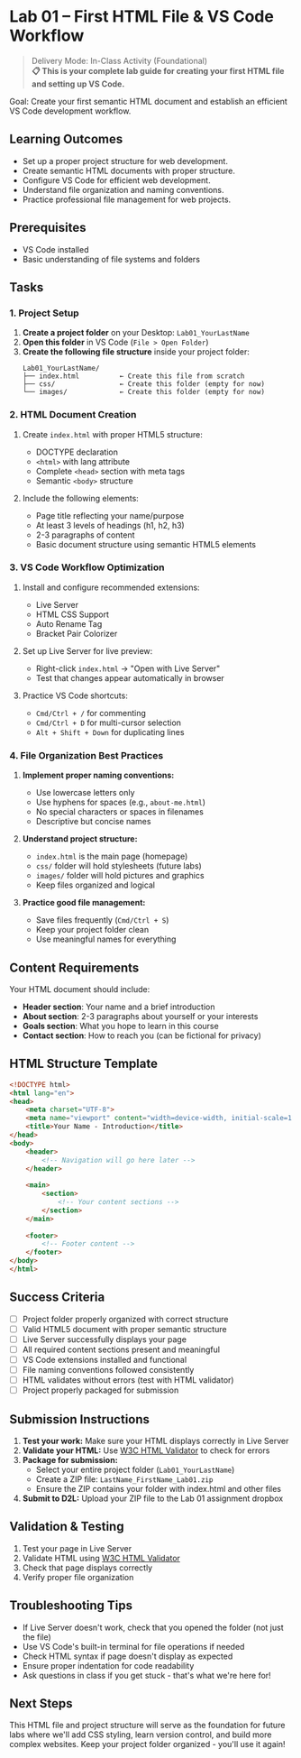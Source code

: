 # Lab 01 – First HTML File & VS Code Workflow

> Delivery Mode: In-Class Activity (Foundational)  
> **📋 This is your complete lab guide for creating your first HTML file and setting up VS Code.**

Goal: Create your first semantic HTML document and establish an efficient VS Code development workflow.

## Learning Outcomes
- Set up a proper project structure for web development.
- Create semantic HTML documents with proper structure.
- Configure VS Code for efficient web development.
- Understand file organization and naming conventions.
- Practice professional file management for web projects.

## Prerequisites
- VS Code installed
- Basic understanding of file systems and folders

## Tasks

### 1. Project Setup
1. **Create a project folder** on your Desktop: `Lab01_YourLastName`
2. **Open this folder** in VS Code (`File > Open Folder`)
3. **Create the following file structure** inside your project folder:
   ```
   Lab01_YourLastName/
   ├── index.html          ← Create this file from scratch
   ├── css/                ← Create this folder (empty for now)
   └── images/             ← Create this folder (empty for now)
   ```

### 2. HTML Document Creation
1. Create `index.html` with proper HTML5 structure:
   - DOCTYPE declaration
   - `<html>` with lang attribute
   - Complete `<head>` section with meta tags
   - Semantic `<body>` structure

2. Include the following elements:
   - Page title reflecting your name/purpose
   - At least 3 levels of headings (h1, h2, h3)
   - 2-3 paragraphs of content
   - Basic document structure using semantic HTML5 elements

### 3. VS Code Workflow Optimization
1. Install and configure recommended extensions:
   - Live Server
   - HTML CSS Support
   - Auto Rename Tag
   - Bracket Pair Colorizer

2. Set up Live Server for live preview:
   - Right-click `index.html` → "Open with Live Server"
   - Test that changes appear automatically in browser

3. Practice VS Code shortcuts:
   - `Cmd/Ctrl + /` for commenting
   - `Cmd/Ctrl + D` for multi-cursor selection
   - `Alt + Shift + Down` for duplicating lines

### 4. File Organization Best Practices
1. **Implement proper naming conventions:**
   - Use lowercase letters only
   - Use hyphens for spaces (e.g., `about-me.html`)
   - No special characters or spaces in filenames
   - Descriptive but concise names

2. **Understand project structure:**
   - `index.html` is the main page (homepage)
   - `css/` folder will hold stylesheets (future labs)
   - `images/` folder will hold pictures and graphics
   - Keep files organized and logical

3. **Practice good file management:**
   - Save files frequently (`Cmd/Ctrl + S`)
   - Keep your project folder clean
   - Use meaningful names for everything

## Content Requirements

Your HTML document should include:
- **Header section**: Your name and a brief introduction
- **About section**: 2-3 paragraphs about yourself or your interests
- **Goals section**: What you hope to learn in this course
- **Contact section**: How to reach you (can be fictional for privacy)

## HTML Structure Template

```html
<!DOCTYPE html>
<html lang="en">
<head>
    <meta charset="UTF-8">
    <meta name="viewport" content="width=device-width, initial-scale=1.0">
    <title>Your Name - Introduction</title>
</head>
<body>
    <header>
        <!-- Navigation will go here later -->
    </header>
    
    <main>
        <section>
            <!-- Your content sections -->
        </section>
    </main>
    
    <footer>
        <!-- Footer content -->
    </footer>
</body>
</html>
```

## Success Criteria
- [ ] Project folder properly organized with correct structure
- [ ] Valid HTML5 document with proper semantic structure
- [ ] Live Server successfully displays your page
- [ ] All required content sections present and meaningful
- [ ] VS Code extensions installed and functional
- [ ] File naming conventions followed consistently
- [ ] HTML validates without errors (test with HTML validator)
- [ ] Project properly packaged for submission

## Submission Instructions
1. **Test your work:** Make sure your HTML displays correctly in Live Server
2. **Validate your HTML:** Use [W3C HTML Validator](https://validator.w3.org/) to check for errors
3. **Package for submission:**
   - Select your entire project folder (`Lab01_YourLastName`)
   - Create a ZIP file: `LastName_FirstName_Lab01.zip`
   - Ensure the ZIP contains your folder with index.html and other files
4. **Submit to D2L:** Upload your ZIP file to the Lab 01 assignment dropbox

## Validation & Testing
1. Test your page in Live Server
2. Validate HTML using [W3C HTML Validator](https://validator.w3.org/)
3. Check that page displays correctly
4. Verify proper file organization

## Troubleshooting Tips
- If Live Server doesn't work, check that you opened the folder (not just the file)
- Use VS Code's built-in terminal for file operations if needed
- Check HTML syntax if page doesn't display as expected
- Ensure proper indentation for code readability
- Ask questions in class if you get stuck - that's what we're here for!

## Next Steps
This HTML file and project structure will serve as the foundation for future labs where we'll add CSS styling, learn version control, and build more complex websites. Keep your project folder organized - you'll use it again!
